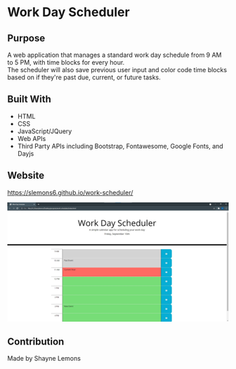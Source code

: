# Work Day Scheduler 

## Purpose
A web application that manages a standard work day schedule from 9 AM to 5 PM, with time blocks for every hour.  
The scheduler will also save previous user input and color code time blocks based on if they're past due, current, or future tasks.

## Built With
* HTML
* CSS 
* JavaScript/JQuery
* Web APIs
* Third Party APIs including Bootstrap, Fontawesome, Google Fonts, and Dayjs

## Website
https://slemons6.github.io/work-scheduler/

<img src="./assets/images/work scheduler screenshot.jpg" 
alt="Screenshot of Work Day Scheduler website"/>

## Contribution
Made by Shayne Lemons